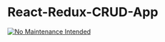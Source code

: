 # React-Redux-CRUD-App

[![No Maintenance Intended](http://unmaintained.tech/badge.svg)](http://unmaintained.tech/)
